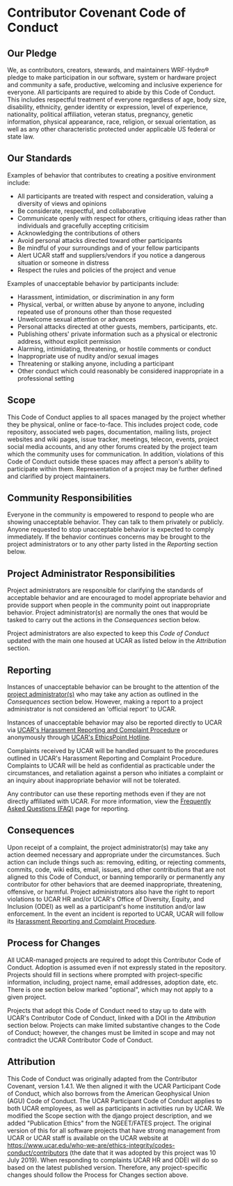 # Contributor Covenant Code of Conduct

## Our Pledge
We, as contributors, creators, stewards, and maintainers WRF-Hydro® pledge to make participation in our software, system or hardware project and community a safe, productive, welcoming and inclusive experience for everyone. All participants are required to abide by this Code of Conduct. This includes respectful treatment of everyone regardless of age, body size, disability, ethnicity, gender identity or expression, level of experience, nationality, political affiliation, veteran status, pregnancy, genetic information, physical appearance, race, religion, or sexual orientation, as well as any other characteristic protected under applicable US federal or state law.

## Our Standards 
Examples of behavior that contributes to creating a positive environment include:
* All participants are treated with respect and consideration, valuing a diversity of views and opinions
* Be considerate, respectful, and collaborative
* Communicate openly with respect for others, critiquing ideas rather than individuals and gracefully accepting criticisim
* Acknowledging the contributions of others
* Avoid personal attacks directed toward other participants
* Be mindful of your surroundings and of your fellow participants
* Alert UCAR staff and suppliers/vendors if you notice a dangerous situation or someone in distress
* Respect the rules and policies of the project and venue

Examples of unacceptable behavior by participants include:
* Harassment, intimidation, or discrimination in any form
* Physical, verbal, or written abuse by anyone to anyone, including repeated use of pronouns other than those requested
* Unwelcome sexual attention or advances
* Personal attacks directed at other guests, members, participants, etc.
* Publishing others' private information such as a physical or electronic address, without explicit permission
* Alarming, intimidating, threatening, or hostile comments or conduct
* Inappropriate use of nudity and/or sexual images
* Threatening or stalking anyone, including a participant
* Other conduct which could reasonably be considered inappropriate in a professional setting


## Scope
This Code of Conduct applies to all spaces managed by the project whether they be physical, online or face-to-face. This includes project code, code repository, associated web pages, documentation, mailing lists, project websites and wiki pages, issue tracker, meetings, telecon, events, project social media accounts, and any other forums created by the project team which the community uses for communication. In addition, violations of this Code of Conduct outside these spaces may affect a person's ability to participate within them. Representation of a project may be further defined and clarified by project maintainers.

## Community Responsibilities
Everyone in the community is empowered to respond to people who are showing unacceptable behavior. They can talk to them privately or publicly. Anyone requested to stop unacceptable behavior is expected to comply immediately. If the behavior continues concerns may be brought to the project administrators or to any other party listed in the *Reporting* section below.

## Project Administrator Responsibilities
Project administrators are responsible for clarifying the standards of acceptable behavior and are encouraged to model appropriate behavior and provide support when people in the community point out inappropriate behavior. Project administrator(s) are normally the ones that would be tasked to carry out the actions in the *Consequences* section below.

Project administrators are also expected to keep this *Code of Conduct* updated with the main one housed at UCAR as listed below in the *Attribution* section.

## Reporting
Instances of unacceptable behavior can be brought to the attention of the [project administrator(s)](https://ral.ucar.edu/projects/wrf_hydro/team)  who may take any action as outlined in the *Consequences* section below. However, making a report to a project administrator is not considered an 'official report' to UCAR.

Instances of unacceptable behavior may also be reported directly to UCAR via [UCAR's Harassment Reporting and Complaint Procedure](https://operations.ucar.edu/procedures/hr/harassment-reporting-and-complaint-procedure) or anonymously through [UCAR's EthicsPoint Hotline](https://www.ucar.edu/who-we-are/ethics). 

Complaints received by UCAR will be handled pursuant to the procedures outlined in UCAR's Harassment Reporting and Complaint Procedure. Complaints to UCAR will be held as confidential as practicable under the circumstances, and retaliation against a person who initiates a complaint or an inquiry about inappropriate behavior will not be tolerated.

Any contributor can use these reporting methods even if they are not directly affiliated with UCAR. For more information, view the [Frequently Asked Questions (FAQ)](https://operations.ucar.edu/procedures/hr/reporting-faqs) page for reporting.

## Consequences
Upon receipt of a complaint, the project administrator(s) may take any action deemed necessary and appropriate under the circumstances. Such action can include things such as: removing, editing, or rejecting comments, commits, code, wiki edits, email, issues, and other contributions that are not aligned to this Code of Conduct, or banning temporarily or permanently any contributor for other behaviors that are deemed inappropriate, threatening, offensive, or harmful. Project administrators also have the right to report violations to UCAR HR and/or UCAR's Office of Diversity, Equity, and Inclusion (ODEI) as well as a participant's home institution and/or law enforcement. In the event an incident is reported to UCAR, UCAR will follow its [Harassment Reporting and Complaint Procedure](https://operations.ucar.edu/procedures/hr/harassment-reporting-and-complaint-procedure).

## Process for Changes
All UCAR-managed projects are required to adopt this Contributor Code of Conduct. Adoption is assumed even if not expressly stated in the repository. Projects should fill in sections where prompted with project-specific information, including, project name, email addresses, adoption date, etc. There is one section below marked "optional", which may not apply to a given project.

Projects that adopt this Code of Conduct need to stay up to date with UCAR's Contributor Code of Conduct, linked with a DOI in the *Attribution* section below. Projects can make limited substantive changes to the Code of Conduct; however, the changes must be limited in scope and may not contradict the UCAR Contributor Code of Conduct.

## Attribution
This Code of Conduct was originally adapted from the Contributor Covenant, version 1.4.1. We then aligned it with the UCAR Participant Code of Conduct, which also borrows from the American Geophysical Union (AGU) Code of Conduct. The UCAR Participant Code of Conduct applies to both UCAR employees, as well as participants in activities run by UCAR. We modified the Scope section with the django project description, and we added "Publication Ethics" from the NGEET/FATES project. The original version of this for all software projects that have strong management from UCAR or UCAR staff is available on the UCAR website at https://www.ucar.edu/who-we-are/ethics-integrity/codes-conduct/contributors (the date that it was adopted by this project was 10 July 2019). When responding to complaints UCAR HR and ODEI will do so based on the latest published version. Therefore, any project-specific changes should follow the Process for Changes section above.
